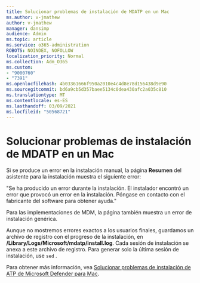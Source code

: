 ```yaml
---
title: Solucionar problemas de instalación de MDATP en un Mac
ms.author: v-jmathew
author: v-jmathew
manager: dansimp
audience: Admin
ms.topic: article
ms.service: o365-administration
ROBOTS: NOINDEX, NOFOLLOW
localization_priority: Normal
ms.collection: Adm_O365
ms.custom:
- "9000760"
- "7391"
ms.openlocfilehash: 4b03361666f950a2010e4c4d8e78d156438d9e90
ms.sourcegitcommit: bd6a9cb5d357baee5134c0dea430afc2a035c810
ms.translationtype: MT
ms.contentlocale: es-ES
ms.lasthandoff: 03/09/2021
ms.locfileid: "50568721"
---
```

# <a name="troubleshoot-mdatp-installation-problems-on-a-mac"></a>Solucionar problemas de instalación de MDATP en un Mac

Si se produce un error en la instalación manual, la página **Resumen** del asistente para la instalación muestra el siguiente error:

"Se ha producido un error durante la instalación. El instalador encontró un error que provocó un error en la instalación. Póngase en contacto con el fabricante del software para obtener ayuda."

Para las implementaciones de MDM, la página también muestra un error de instalación genérica.

Aunque no mostremos errores exactos a los usuarios finales, guardamos un archivo de registro con el progreso de la instalación, en **/Library/Logs/Microsoft/mdatp/install.log**. Cada sesión de instalación se anexa a este archivo de registro. Para generar solo la última sesión de instalación, use `sed` .

Para obtener más información, vea [Solucionar problemas de instalación de ATP de Microsoft Defender para Mac](https://go.microsoft.com/fwlink/?linkid=2144615).
